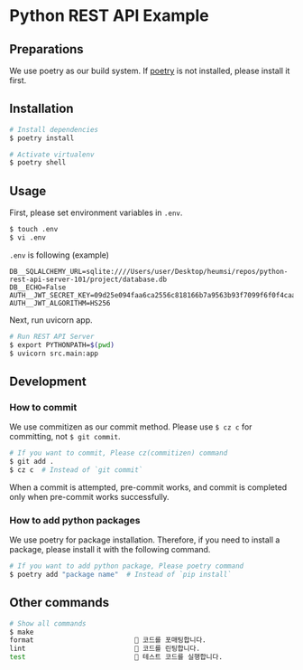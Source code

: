# Python REST API Example

## Preparations

We use poetry as our build system.
If [poetry](https://python-poetry.org/docs/#installation) is not installed, please install it first.

## Installation

```bash
# Install dependencies
$ poetry install

# Activate virtualenv
$ poetry shell
```

## Usage

First, please set environment variables in `.env`.

```bash
$ touch .env
$ vi .env
```

`.env` is following (example)

```
DB__SQLALCHEMY_URL=sqlite:////Users/user/Desktop/heumsi/repos/python-rest-api-server-101/project/database.db
DB__ECHO=False
AUTH__JWT_SECRET_KEY=09d25e094faa6ca2556c818166b7a9563b93f7099f6f0f4caa6cf63b88e8d3e7
AUTH__JWT_ALGORITHM=HS256
```

Next, run uvicorn app.

```bash
# Run REST API Server
$ export PYTHONPATH=$(pwd)
$ uvicorn src.main:app
```

## Development

### How to commit

We use commitizen as our commit method.
Please use `$ cz c` for committing, not `$ git commit`.

```bash
# If you want to commit, Please cz(commitizen) command
$ git add .
$ cz c  # Instead of `git commit`
```

When a commit is attempted, pre-commit works,
and commit is completed only when pre-commit works successfully.

### How to add python packages

We use poetry for package installation.
Therefore, if you need to install a package, please install it with the following command.

```bash
# If you want to add python package, Please poetry command
$ poetry add "package name"  # Instead of `pip install`
```

## Other commands

```bash
# Show all commands
$ make
format                         🔧 코드를 포매팅합니다.
lint                           💯 코드를 린팅합니다.
test                           🧪 테스트 코드를 실행합니다.
```
